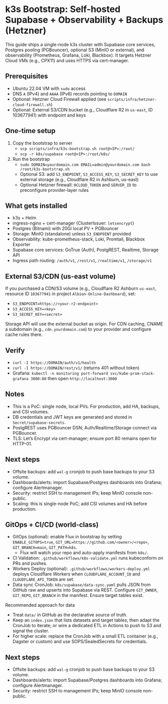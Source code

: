 # k3s Bootstrap: Self-hosted Supabase + Observability + Backups (Hetzner)

This guide ships a single-node k3s cluster with Supabase core services, Postgres pooling (PGBouncer), optional S3 (MinIO or external), and observability (Prometheus, Grafana, Loki, Blackbox). It targets Hetzner Cloud VMs (e.g., CPX11) and uses HTTPS via cert-manager.

## Prerequisites
- Ubuntu 22.04 VM with `sudo` access
- DNS `A` (IPv4) and `AAAA` (IPv6) records pointing to `DOMAIN`
- Optional: Hetzner Cloud Firewall applied (see `scripts/infra/hetzner-cloud-firewall.sh`)
- Optional: External S3/CDN bucket (e.g., Cloudflare R2 in `us-east`, ID 103677941) with endpoint and keys

## One-time setup
1. Copy the bootstrap to server
   - `scp scripts/infra/k3s-bootstrap.sh root@<IP>:/root/`
   - `scp -r k8s/supabase root@<IP>:/root/k8s/`
2. Run the bootstrap
   - `sudo DOMAIN=yourdomain.com EMAIL=admin@yourdomain.com bash /root/k3s-bootstrap.sh`
   - Optional S3: add `S3_ENDPOINT`, `S3_ACCESS_KEY`, `S3_SECRET_KEY` to use external storage (e.g., Cloudflare R2 in Ashburn, us-east)
   - Optional Hetzner firewall: `HCLOUD_TOKEN` and `SERVER_ID` to preconfigure provider-layer rules

## What gets installed
- k3s + Helm
- ingress-nginx + cert-manager (ClusterIssuer: `letsencrypt`)
- Postgres (Bitnami) with 20Gi local PV + PGBouncer
- Storage: MinIO (standalone) unless `S3_ENDPOINT` provided
- Observability: kube-prometheus-stack, Loki, Promtail, Blackbox Exporter
- Supabase core services: GoTrue (Auth), PostgREST, Realtime, Storage API
- Ingress path routing: `/auth/v1`, `/rest/v1`, `/realtime/v1`, `/storage/v1`

## External S3/CDN (us-east volume)
If you purchased a CDN/S3 volume (e.g., Cloudflare R2 Ashburn `us-east`, resource ID `103677941` in project `Albion-Online-Dashboard`), set:
- `S3_ENDPOINT=https://<your-r2-endpoint>`
- `S3_ACCESS_KEY=<key>`
- `S3_SECRET_KEY=<secret>`

Storage API will use the external bucket as origin. For CDN caching, CNAME a subdomain (e.g., `cdn.yourdomain.com`) to your provider and configure cache rules there.

## Verify
- `curl -I https://DOMAIN/auth/v1/health`
- `curl -I https://DOMAIN/rest/v1/` (returns 401 without token)
- Grafana: `kubectl -n monitoring port-forward svc/kube-prom-stack-grafana 3000:80` then open `http://localhost:3000`

## Notes
- This is a PoC: single node, local PVs. For production, add HA, backups, and CSI volumes.
- DB credentials and JWT keys are generated and stored in `Secret/supabase-secrets`.
- PostgREST uses PGBouncer DSN; Auth/Realtime/Storage connect via PGBouncer.
- TLS: Let’s Encrypt via cert-manager; ensure port 80 remains open for HTTP-01.

## Next steps
- Offsite backups: add `wal-g` cronjob to push base backups to your S3 volume.
- Dashboards/alerts: import Supabase/Postgres dashboards into Grafana; configure Alertmanager.
- Security: restrict SSH to management IPs; keep MinIO console non-public.
- Scaling: this is single-node PoC; add CSI volumes and HA before production.

## GitOps + CI/CD (world-class)
- GitOps (optional): enable Flux in bootstrap by setting `ENABLE_GITOPS=true`, `GIT_URL=https://github.com/<owner>/<repo>`, `GIT_BRANCH=main`, `GIT_PATH=k8s`.
  - Flux will watch your repo and auto-apply manifests from `k8s/`.
- CI Validation: `.github/workflows/k8s-validate.yml` runs kubeconform on PRs and pushes.
- Workers Deploy (optional): `.github/workflows/workers-deploy.yml` deploys Cloudflare Workers when `CLOUDFLARE_ACCOUNT_ID` and `CLOUDFLARE_API_TOKEN` are set.
- Data sync CronJob: `k8s/supabase/data-sync.yaml` pulls JSON from GitHub raw and upserts into Supabase via REST. Configure `GIT_OWNER`, `GIT_REPO`, `GIT_BRANCH` in the manifest. Ensure target tables exist.

Recommended approach for data
- Treat `data/` in GitHub as the declarative source of truth.
- Keep an `index.json` that lists datasets and target tables, then adapt the CronJob to iterate; or wire a dedicated ETL in Actions to push to S3 and signal the cluster.
- For higher scale: replace the CronJob with a small ETL container (e.g., Dagster or custom) and use SOPS/SealedSecrets for credentials.

## Next steps
- Offsite backups: add `wal-g` cronjob to push base backups to your S3 volume.
- Dashboards/alerts: import Supabase/Postgres dashboards into Grafana; configure Alertmanager.
- Security: restrict SSH to management IPs; keep MinIO console non-public.